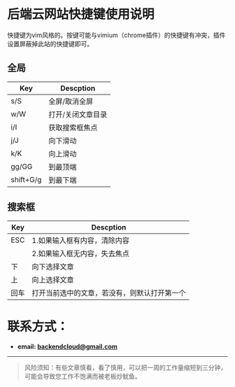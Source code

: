 

# 后端云网站快捷键使用说明

快捷键为vim风格的。按键可能与vimium（chrome插件）的快捷键有冲突，插件设置屏蔽掉此站的快捷键即可。

## 全局

| Key | Descption |
| --- | --- |
| s/S | 全屏/取消全屏 |
| w/W | 打开/关闭文章目录 |
| i/I | 获取搜索框焦点 |
| j/J | 向下滑动 |
| k/K | 向上滑动 |
| gg/GG | 到最顶端 |
| shift+G/g | 到最下端 |



## 搜索框

| Key | Descption |
| --- | --- |
| ESC | 1.如果输入框有内容，清除内容 |
|     | 2.如果输入框无内容，失去焦点 |
| 下 | 向下选择文章 |
| 上 | 向上选择文章 |
| 回车 | 打开当前选中的文章，若没有，则默认打开第一个 |



# 联系方式：

* **email: backendcloud@gmail.com**


<hr>

> 风险须知：有些文章慎看，看了慎用，可以把一周的工作量缩短到三分钟，可能会导致您工作不饱满而被老板炒鱿鱼。
